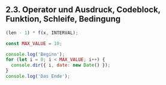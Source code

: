 ## 2.3. Operator und Ausdruck, Codeblock, Funktion, Schleife, Bedingung

```js
(len - 1) * f(x, INTERVAL);
```

```js
const MAX_VALUE = 10;

console.log('Beginn');
for (let i = 0; i < MAX_VALUE; i++) {
  console.dir({ i, date: new Date() });
}
console.log('Das Ende');
```
